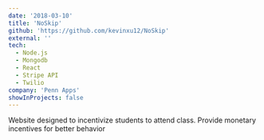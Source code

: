 ```yaml
---
date: '2018-03-10'
title: 'NoSkip'
github: 'https://github.com/kevinxu12/NoSkip'
external: ''
tech:
  - Node.js
  - Mongodb
  - React
  - Stripe API
  - Twilio
company: 'Penn Apps'
showInProjects: false
---
```


Website designed to incentivize students to attend class. Provide monetary incentives for better behavior
